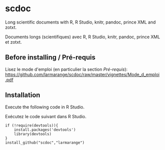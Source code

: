 scdoc
=====

Long scientific documents with R, R Studio, knitr, pandoc, prince XML and zotxt.

Documents longs (scientifiques) avec R, R Studio, knitr, pandoc, prince XML et zotxt.

## Before installing / Pré-requis

Lisez le mode d'emploi (en particulier la section *Pré-requis*): https://github.com/larmarange/scdoc/raw/master/vignettes/Mode_d_emploi.pdf

## Installation

Execute the following code in R Studio.

Exécutez le code suivant dans R Studio.

```{r}
if (!require(devtools)){
    install.packages('devtools')
    library(devtools)
}
install_github("scdoc","larmarange")
```
